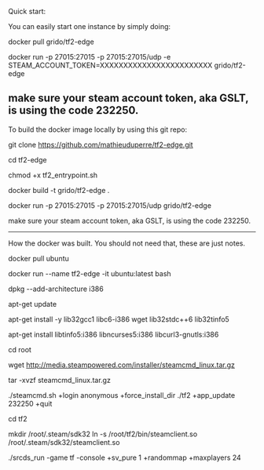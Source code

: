 
Quick start:

You can easily start one instance by simply doing:

docker pull grido/tf2-edge

docker run -p 27015:27015 -p 27015:27015/udp -e STEAM_ACCOUNT_TOKEN=XXXXXXXXXXXXXXXXXXXXXXXX grido/tf2-edge

make sure your steam account token, aka GSLT, is using the code 232250.
----------------------------------------------------------------------------------------------------------------------------------

To build the docker image locally by using this git repo:

git clone https://github.com/mathieuduperre/tf2-edge.git

cd tf2-edge

chmod +x tf2_entrypoint.sh

docker build -t grido/tf2-edge .

docker run -p 27015:27015 -p 27015:27015/udp grido/tf2-edge

make sure your steam account token, aka GSLT, is using the code 232250.

----------------------------------------------------------------------------------------------------------------------------------

How the docker was built. You should not need that, these are just notes.


docker pull ubuntu

docker run --name tf2-edge -it ubuntu:latest bash

dpkg --add-architecture i386

apt-get update

apt-get install -y lib32gcc1 libc6-i386 wget lib32stdc++6 lib32tinfo5

apt-get install  libtinfo5:i386  libncurses5:i386 libcurl3-gnutls:i386

cd root

wget http://media.steampowered.com/installer/steamcmd_linux.tar.gz

tar -xvzf steamcmd_linux.tar.gz

./steamcmd.sh +login anonymous +force_install_dir ./tf2 +app_update 232250 +quit

cd tf2

mkdir /root/.steam/sdk32
ln -s /root/tf2/bin/steamclient.so /root/.steam/sdk32/steamclient.so

 ./srcds_run -game tf -console +sv_pure 1 +randommap +maxplayers 24


